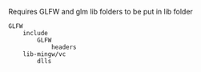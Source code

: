 Requires GLFW and glm lib folders to be put in lib folder

    GLFW
        include
            GLFW
                headers
        lib-mingw/vc
            dlls